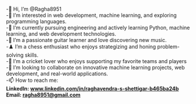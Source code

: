 -👋 Hi, I’m @Ragha8951
<br>
-👀 I’m interested in web development, machine learning, and exploring programming languages.
<br>
-🌱 I’m currently pursuing engineering and actively learning Python, machine learning, and web development technologies.
<br>
-🎸 I’m a passionate guitar learner and love discovering new music.<br>
-♟️ I’m a chess enthusiast who enjoys strategizing and honing problem-solving skills.<br>
-🏏 I’m a cricket lover who enjoys supporting my favorite teams and players
<br>
-💞️ I’m looking to collaborate on innovative machine learning projects, web development, and real-world applications.
<br>
-📫 How to reach me:
     <br>
     <b>LinkedIn: www.linkedin.com/in/raghavendra-s-shettigar-b465ba24b</b>
     <br>
     <b>Email: ragha8951@gmail.com</b>

<!---
Ragha8951/Ragha8951 is a ✨ special ✨ repository because its `README.md` (this file) appears on your GitHub profile.
You can click the Preview link to take a look at your changes.
--->
